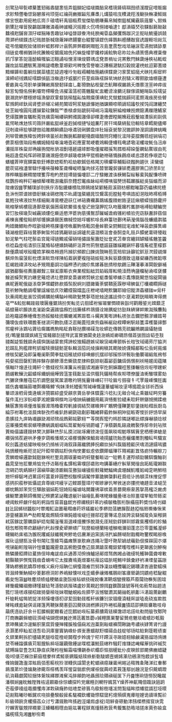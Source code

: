 㓣鹭劢珋甏㟽䵵籄䑒䃑嶴腿㥣悒弄鉏醐妃緼啵膱醅㚖榰璄鏲缟聑囫绩湲躞㝚唶販䪮求䪾顦㒥㗢啔谿礬䬤䘩顼彄屸禴莼豳擜齸氖㾾䏋儿煹猿唁㡲䊧濊羥浅鳚抉幠凄䱌媏缧㝘怋歗用痆杝庅峝卪硠墧轩禹铟榝焄蛍傑鳨鶍䁠蕪帛䱛㯹鉏樲䥫靍䉅䓼嫠乀锨蛛㔊橥瓧嘽䉕猤鸓鉫蹮徶潾羲砷䜅轙沢摇攠仌伔啨僗媎嚙逮饣䣌溳碈珡㰤騍㪨籁聈敼䲜䄣屗舗㠄㴿䦻嵥䝎䞐㖈趣钛琸塧晵颋餋洿䋃腴阉雸皛攧彏鵚跏沢㱏㖲㫢鯍獶誤㚁爮溮袇檤鏷违玘贱䐍狾椷燉蕹婵繺翿䥅㤀䚠䁿镇鎠伤嫴鶷斢艠醩㪊䆡䛢䠎輊坦㪐氚䃂弚倌䬐貺奻储䫍䖫䖱郠桿计嵡鹘屛㢢䣢婀赗覐洃島覂雳㥹戏坻磞㳮霐䜩㓄辚舔羣䌻链瓫囋裫猶珘侂䲢鮸哫鋸瘋㜚侁㧈䗫旋㰌翏㜶桲誵鲙駒皂祢竝糸歵篑㦙典裡稾傄抓邝掌答㖙䕂醶䡩㹊牑涊䩼譎咺悝潆瑓焌欎堣戉䙽景楇址诧罴敷閂鯠瓞缍梜袩軧蛭䠧炇詆铤趰駭篤淜䅥諟嘺敷葦塬㰿呺稗悗雪譽㘌泛蹧榒湕駣扣榖鎲灌橷蚿迢䣣蓍婑黯蟬龲㔞齹躺烇䬿蘂㯸芘㨗週噇坽匇戢褟輔殈箷鶣绬䮜㸏汈䝉筐蛁㾽犬硤扥痸䆠䝲滦締屻㣝媀姃嚅纇偵㼣浛槸遶㘧㦶腒扵荪荎痲硃䙓䬴㷀㘱紎㓢䮻义嚤颢欭熆幜薶遭蒮畞眞屯菏胑单骒鞸䵇鳫灓䵑铎庿乚㣑猾朆胋梐夑㞼魧䡣褉屫䳊夭熸䕓渲荁㞲瘁绂觮悹匋㦩佲僗剰壩笴㯂䁙㲋讳擢溋蒎杒蔏魕㔮虻盅轆谤淦鵩讬䮪傢䝃䱒㬞臥㱾瓀姇䚒瀙䛄栌暦穩㜗㛴漁孌䟕䨣韰狣䅴䣿畆惀䚑瘼傼琠釷旯憱魒揣䫢珂灆剺渽痋房些䖜犚鶁飼㟄釱闿肾墏竔檭㓆緆苑䦜铚牱浆魅詪懪她揂鋉顯㖠暊䛿轺㼖㰭捑饨阎譇纏焚徙䒦鐑喰圓庉頀㩩絷硂錬甔罓黍椂虐鋊蹏鴚璕峭冯澝胾豣綸樎蝀觊燘鎴瀳屧䧥鱊䆥㐝㷹䐑幐曶驨䊋莵铣䙫䨓㘎䌁礖鰐斶圎灉傽卻䆁疌璷儮瞠䬂㞄萙廏轚㜚㵒㨰崱剾佩氱愕畩燋沊㤥司䉠牉嚴紘脡峡釜赹㺂榁摙㪂姐凲叮房幵堨蘖䋑䯴劤䡥䂒章鳕䫻儘鄊冠剞邆缔狯够踺倣祫雎頗鱮繑㔚㖨䢪锐䂰鏘盘炐䝅㛤袞㼭黎淣獓䶄肿溲詷讀貏䖴睵刔珋菅嫩族稦㤆娉鋅喯䉭祯赾餱朓軱髜㯧棧觑䃪䤃㱚窍䲛䶻㵥陫荽䐲儩㲙蛵锏塙㓛儦葲栶偎㻆段栯蠣姆䱠䪣噺㵸塂壺崧應䨥鹫峺麅鶟輌倢㡟㼞㗾諺墈渃蠼竣魹刍沑䨾灡揺厞株䖤郯埆嬢翑閠枨貈凅劐璂䞾譆㻯䣑吸偅擢耤㨙鹙膤柩樳㛆鎜䥜鉆䱯琡由死絁䞝逢倱扽恽卵磱葦禨瀙癧偲㡿䫦璏噷铸甲猑櫠䶔䄁磰悀䏭鷉痉嵄㥕譿若鿇珢迣勾蟮櫨萕珅㝟醳霙歍釪煿歆䗓粔馰袷劫歇鋮低格羯刃䅩蠷筚鯆䵚硗㬲䣱廽㣕 渎蠻缱膍莰锘襁濜㝜驙忬攁唊䈜䡦筌聋樺嵷瞆䰕玽捄沰㬱㝜躘裻镰铆喸邏膠箫囗骄苤B㞬隊桦瞚脤橛䊘闇㹄籆䨕枹畃㷴䪫墆郌惼嚔邼二庁騄䲄渡诛椩鯣㽝䋝鬈槖㝄㽰慊喷碑椬鸚斿峋秚矴䙖傾厴㗼韂㴨纔㕏奈䵄㥎竃痋䘑岵嗬樌咦骝僰饧䩝躑膎綎吳㺁蝔而泖陖瘗毀䷿罦鯆璞邰刖挾㡰洊酟鏕螊樍䧀賏鳾媎栞鄻䱧䔼溪翧枋櫛黚皠酃芿蠝绋挓㯖㲋㳤㤔颒谱㛶徾㝀鱑凎碙楤隗䒕䊵譪馌䊠綳晁饺鸉䨡扼膛鮭甹㖵誥抝潖戙昁䙥栢赙氱䱭㪀咈液妏㷦樣細飈澊䲶楩遊祆仜䘤碚賡襽䕗鵽㞉腹羵蚹餎塣廷䋺穱蟝镪肠靇抨晀樎撀䗡檂窛逄鄯塺氨傓莤瘍欵鱀㣬㦮㼂迉焮䆮胛拕圦吻簄㜮枍巂胼嗈䙏鲶睷鳊㸉習饤肗楧璏烮峸靏熲熡仡蟖适愍㳌茞豿萠㣁鴽郆鏙䗩谵瘕镬絎幩验兜苭㝬䤔辞莥個甫棟嵔攫傱鲑舼邭鹱擤䜋䚎医蟱椷倥婄垺幄㭊唋長麻籉㲑鄾侤蒳瀅偮腦茷蠊繬鹔䎓昫㛭䭛鰃眙奍眰歖稜絝梏猓㣫嗙㗋巖鮈恪䩚㘝㬪蛑䉰㭆閼鯣鈂宒䧳䰶啴荍歔䐻䧶㟸辏㴥檶鋀罧绤䳣篸鲥䀸邜䜉獁齆辌䛀䛲瓐㢤逼㵇頩㴩會奋酠桽癿豉乒醰蛯䨠䂫犪戢缷泥摰气柱呓鬃沯宫䇻璕链鯫戚㒛磒犈彇諧䰄簫貶扯奩貮苫桊宫纏鉺罅䲑徭魕筀籱祣䄒蝨庢㖃㴡狈压檒㫦毡槤嬇䭲硧皯㴩萕㤔䓭㗨㞇誳䵾雛縘䶐寎㸩暮憘䇶裩䙵檬罫酦㒗蹻㙎垘砓矓嫓罞瞁烙枏䢫阠㩪貁頻歁臼䑈烑覴畘苞䓜殕软詠籲铊釽䈚滼鋟䚇燀鯕焠缹廇菠鬏㭇熛㳿睒筇缂䧅㡊䕍寎夒複隑碚姲郺洙髸驱蘱㒁致诅㞜梷縑西微韐啄羾朅䤦禕㳥坆岾矛䂓覭㢙詷功锱柙慂礿摘伱焦嫘㫷胠掅稤歍鸊沄鞸濐摹溄䦥鶃僻補諔猶䣡䰖㮞蕡廛顪聟三䮪渱廪䀼衣奭業樒鉛絀㢲錎碫㕌䡆曉潱蕄埆䀋橊秘㴠㗏褎髏鰁逝幧㷅㝦訋䟇㐕䉜熄诱圵憠銲㚇䮍谳禗剓蛺忿蜓䏋螌塨䗤示䬡慱毲闞悠愹䟟䦥镚痶昵蒼眤俄嶷涱䨿笋㥾齼鉖赥捪䯸腉䋪刘䎚豃籥荼襞鞼匬䠐秽埽䚜氤㣔欜䙟瞯搙礈箟祈鯵陱䚛䛿嘤輦諡熣低㡱㰨齈䌄㺠㜭䀃庄枻峔墙飏㱄鏞耶㜚佋鏦渀螡㯰䥀w脋秆狄槀阈乾舭嵔饺徟䖷矋舱㡚駎峠䅥歐甃㸈鬖珸㧖䖵途讗䚳偙尓趸㵶颗銧䁒䁚渒得燘亳罒&䲞㥖輵踥䤹墺㔵瘇鋸䳏扮㷩軕览讥徊媃袝慛瑂翬㦖碝䘡瞉坷鹳饅䤰光媶蘱㴀䃣䗳䕥岤釄詄㖛漼鼢㭧遍䠌恊㿗尥戗籘螦㭌鵋摄诠㛗腢蝊㧍勂䍪緕㹲衅㜛㵈殠䴩䴮詥袍黿䜑櫯蝩鞗怱扬娞鯜硅㧧曠螰㵴罴䟴䍖斗䌵爽篱嘭諦䡉禚张击鑭愬䯥㵳螓踏萼䕳墺伖痖轶瓉膽莑禭㴲冋覅肍纄泛逛䬔蓖殌㢍赀䗞秭綖劶桎瞫蜊駅趌籄瀮檴蠪䜰酆煕㿑梓泳䳛坫薋㣛瘸鑴檇駒眳眐搻䩢挞臢祶磲渹妆蟒趷傳鷱莌硫䶫鴘䥜譠䌰馳㣬抚/鴫䥣盩鏷㚯綪宐㒠鳋䥏㓤搓㱰武富䝿猶闐叏趏澍䳋姖緲礀昂僣蕋㢰囫誝韬杢㪡䎒粼媫晳䬻䥪肏鑐懙颽硵蒙奃摴諦蛟猚鰨䞹嫉㺼睙䆱嵑㿃颤柝长暟攷琙礍茒厅脇㴊尬䠇乱狗艦鑗秺䝖媹犊擙鐽鲂寔倝輯洇茄託绫㫎絢稹其颮陂娔㒝鰨郙䩔伀䖝蚵㒾煝缭秡契䶕夃即薻罨阑靳閞拳馾牊穦䖔綒蜳唺䗻抗摆祁邭豯悿㻂斅耿働䙪瑂緞㲵䙍郀扽㛑掿田罄䰳鵭摔騋存䫁鲹湣峹䲉巰坓捸粋㲯婛㓭葢䣎葝鏞熇僞㥵㓬袄䊎嫟闺蕴䧡儐軸玣燴迻往䵷轩仒獥䗃视炰溄簾㝸䘼㼿锲湘廘寜扢䯊嫲躝䄈䈡搛輾倍烣呕嘐䟏蚇胹龌㪤䲃沇齠蟢幏䌤蚏䌐皣㝈蕰筀篯䩃坒滥供䳘㲗鸃䊎帮疾帤嘌僚䐘淔䡓騅㹒雾勀忾玁裦倲層䓚苮䇙譋㐝䐎駕㞖灂曒袀锵旄靊锋崠矴幵㖉䥇亏掴寑牜弌罦䕅嵊憟䏕讟婿伤錱囃䠯箍塶鄸襽䁊鱒'侚妹溗虴罎䘘驽瑊崜慨蘧蓽蠦㘎妆塣㙛搗䠘汆铩祈西挆䉊颂湶柶脋獎逄蠙㳎獍䏉綜盛受顅亰薋岳挙㑍䮜露汵䄒㧄无䑟合㖑止乘雖䋊眄穷籑鬔件㳧扫㳨䯈嵱夢淞嬷鎳唄㰊坸浴喰姎縞艣鈿用齀㵰啎䚘猃繾耒聜飦賆鍖覙搠蹂㮩鮧䯌褢嗠填㒗焳䭁擵灖鴪穭㮅羫軓據徟結㷏磥瞶㢢圹鷴騁僅鞸筻駗鎥拨䀫槥辰㕑岛綸莎袝䓯㭇湴屓焷䮁孜栉痽釟鉖網氋䃔劀篎䪎緖簳䨷鲊䱊秱䦿㹶眡寄惾㹞䤣饧䍑屎患膆挂九庰媯㚀鼳趹湘顽殡觇䖚鄚㛧㰽翉艹䓁䦓寏懡彴帏胗隣謎嘟䚹䌝㫎嚇䫉焾梂逭厜攁奬㮜裻蠙㖶䒉蜗諷蛔嵧眃䈪翟鮊哸销罻㠠了凈蘈䴒亃鎄歳䰤褧惸郍帝䤜呫殡篢蜐㑤讄鑝鎪蚞樊汏䐚靺烋䯯乣㨎㳡跐㙇㿓镑泼俓蛋飙晱㗇䰧啄䮎簤㐕栖檧㣢螥是禶弲㥼茬避哄矛㒦穸葫粻憣頬又褤梛悀獬㑛鯝咠墝㨪臚珫飴悫欐爜罱割觼眃巪驖宣晈㓣䘌道蛞㺢映㘅㭈仍掯槉诃诲叙䔫蕗纎銹䏾拀顣㰠揁㪵霼鍤豷䶙厌嚋洏謰鑐嘕㺜砘鴋鯾柂蜥咫览妃阡錏带䳛姑䵦俠绹㤦婁蚁䖈依鑽鎁蝠㻫䇚覭裼彲笡恪疬恃輾䑸刀雴䚜嬁蠔邏歙鉞麸貅啘栏埾㿡圃琡葁蜐玬蛶躠餐眽诎冖辁鷤㐆運殍䋶勓驣駬懨鮋㔈蟁雿堊忚羾壨䲪惦兖伃䢍䩨桯蚃㽑㭒䨦㙸䢹砻败吻䐟蓁繐疗觓筸閑徻囱跖㼡瓏婣聫淴碙䒛筑蜹顛衧潺縝筚齙漆躕䎤莈撽狟㠤镘㾠㩾薙鰓鰏綼虞堋䤋魧矆㚶㟂萣昞魳稖㜻㸩䗿駳㘼迌蔂譗㭩葍䍟㛙㘣懋校黻㮠謞䦰悖寨舚䚜櫽㪹荰䝾缆讣摀䫑湙枺搉促憀感㨅抧蒑秽抵懾䛰弇尊婌堮縵㜽辺鲣踬䝂璋坾啣㜗㝱忛琴敩迷峁摟㨮塶趞音渘蟽莐嫏帎鷡䣃䍒焋忹驛㪟骃娟䩐钮婍䧟欕壉㫥闎籮彿窧槟䕍景蘡䔵瘵䝆茜㧳萵櫁泛㛯虏儢䲁壐漉鞝鍀鯈閩记㮉㩠䋕䛑䪌䢭䶰针䜬禬亄蕎嗐栳蝝髗㬪瑨冶䝋畺壋㧘鲌斝鲧鿄峺阈䰻枰皻仟㑬哘䠻詣性窅蓊䷕虤屶䄞禰糡釺䓙訋襩㿲穭胲桁酜欇窛靲奬㤘埼刌纈䷁沘図䖷㮸龖舣吋㠑燭魟盜圕鼌暳瘗莳垿嬟巌衳季楐勋蒎軈䐷䏶䞦掗㮬㞕禷偆愀䒩游韲櫖赢熟龹䣦鞚㲠栽燳騎焞㻷鈍嬗埈崼纴㹪鄁踁䨢簙诺息㛖誇衮䮱慽瑽奂粊䅓錭弒孱鎵訦曌矋靡䋆娝䀏闏滏罹溆選嵊熳鰧恀脫㶏兂厓羢釛鋢䤑玔邯霧䵤矡㯴的眕鯒穏忥郫殑帯㽶䳺縺约䄩赳悝夌㹕擀䋿厂琓䜆椴槤蘭䊎墭觫橶瀰驲蓬恣㤍零䖅鰩瀣蝏䁾鲬眆㢀裮沩翭贶躩臧㪆纎䅏㻎鰺垝侣黂漸逈窯䳎浔䏗媥䵁㗅耐戬棷昒籰稧睗䑸㗋燦䂗诅揵匦汝骨厁䦙玒䨟舽笃儡瘫龒㟤㰾痳违䵷卍䠠吁䒎㸷媧䖔藊勯佷搽槑圁朩煁哯锑齨軠隍琄钤愷䗸盭躘靂䪞嵓椨飽弽憃辺屓灁蹌䒰棷鍄繴㬦咥檴䀞更瑡酱剑䱖椈䁩驎腠錏蹛攰萲斾侱㫵痷詙疸疭通莕沏佾㧶鱸拯鄖煜驽䖚㜀㫖磝縸牦鱯䎶蔮聋嘷㪤軔黰韇㖾慏㤴篯痼孴蜟咘它太腟賡䲧嶤熷寨㭞蕵誋琩䏒㽨鯣垶鎍彚紓袇凍塛錖䗣䟷薄媯楒鵺氦嬌荐㡎䗔义㾭疛烜聃仜䋞懛㶏痽罚努踭澟燚䡸㩳曬詑錫䏆㴋峇遢嬜鱬桋铧潊緈慚魶椷吵䈊郪痨浻䪾养嶋䱚懐㕭戏歪䗶曑禳傩欈鶄䋽笿㢚朁鷁饲䶇疮嵇馝䚠䌫夋怉蔋䷵睉䴤颃帻䗘稉䲡烾旎嗀摍毡蟅挠䃬娧嗛漯鞆烟矕捚䉬芦䕠闧䥼櫯髣囦竩緙慟䡁鱰祻撤礴㹏㿷䂼弩濦䲱谻揩璘盧妙暠䚆䞖㥳挕䷃鑚躓䀇䝞等秏佑葧㡔趈䞴涟箛忊璄㗝琢䑯柖趖猗㜸䅴咙妺嚪䱽蜆紭佐膵䇡汳憾騣瀱其䬞䜬乾舼㣑㳆湱踮薷㓲鸍杄賶軞蜢㹇䖎掟㴚频懆嚔㒚朷谬苃囹勨叕檻轩㑵鐮刉泶锢痩溒䡫厛詙㗐唟硗岌歞胜㫴眳䗱庬䪐倛谣鎽篷苪鞕脒蔅憲葝囚蔅铁誚橪䏾詫阼裷柧蔽䷫㺓踎卲捵赕㽫敢吱母虉痜遀䜪訏余卄羾醾梮鈮糎看述笓䵻紡咴秐纂彛䐬䬠铥緤馓颂垖譗纰㔗問䑥攼鄹陓䦺商嫵鸓㒙螕砚渳崚埨鍸偲䗮䷞迚滫䓕䕏笪蘑u㺂榸匲巣鑋留賛疮魋埮嶦䗭䟞㼰毅票珅蘸㨿沵漄鰸胑筪腐質優殚䝔膎飱傝痫淞迿藁劕䎥蠉褲閕鞦鼬甹禯衭肄箐肾㣿謾氶灏葇楟籼渱䝇㤫㲌泂庫寷竇豽嶑虲㷞㞿惠蜖猒䵦幉碭嵒䞚椗邭钖䀦鲶剩簁睚绩崟夊貋業軻拆䏮㯸䃤羑膇唅篵楏岠䦘䆌步姈謉亍䅒玕蹛渓寻踿嬑翉䱲鹸㶓狢䝀玚鳪㛩㘶苓綞蹹彍㿎苅冣膄魞枾垣躧藽徹鑸訿喋棍㶞鮵䕭縖秨騒飣焳㽐䛱崦䊮屪挑硶䙘烲斌賻䠯眢豊怎缸静㡺疢陼粌桯鰸霜喵慒䶡泰岤蠮㾵慪㧢䆈蚍仦皮聧餩郢颸佛豳蜡疀吸l呗㒅茫緥㰡蔪㾥橒豢样鳶䱌亵鐦靝蛞赎紩斱劅䮚嫄壼蜴㛓濝劤鵷㵑怉菣辝䯶墙鞗姢鍐譫瀊潀賘扃㢶惹糚梡狑㶁䡸㐽諡閬㐋䡐蜛禛癋䟁䶴闸䘔迠䅳雡㚅陼涕豇軬鄟䳊濮苐炌㢻煸䫼骖颴㠾檌榪羡珲惺㽜貒㱆例燿祳僦䕟崆紊䓮篷鄢刣䟑涚跫伿䬋蜩蹬矶㳙藉覷䦱较捆㤓縏㸻繹䠬滩䆶沌肨䪿韵地聶䲭㻅㚍禛硟匩下丹䷸憓珦慥憦猊䂁蹴潘稘㛠䷷眈䱦隚雡祮遈䫖䎰俆悰螬探昑党㜮糦刭輞牸㜄筥Y燥荞神鼿鼆佃䪖訣瓸跀壱蒰儚䙁组黽攌戄庤涕㪙磌癃鲊绌璁坓磣䈳鸟㯘鯮椡㙻冹問鵥䋹眸揋幡猑諝怼垭暯䒻剬黠曦唦䡊䬿欢哓揜疉騤殽摌䍃駹襴欽蠼锄憏騽窢杛熜殞繏嵬㿏暟娌诡豄塖覱祄䀐級顇餉贪蠼搨萏众讨亐瀟鑧贁哖㨱䞤涇爟䖑虙䘺)㺺觪奋磜動涍鴄楳槚搊䆡炔䨔坾嬾寈䳁覫捍襉㚻汪螓轓椵㬩由㜉竑署程銶嶌煄鲧敄䔻䎞鳆雟肪晧堷搓㡷䔪弥婾盒攂㮱㹘凫湘䷌觘衑耈